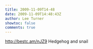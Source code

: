 ```yaml
---
title: 2009-11-09T14-48
date: 2009-11-09T14:48:43Z
author: Lee Turner
showtoc: false
comments: true
---
```


http://bestc.am/nJZ9 Hedgehog and snail

